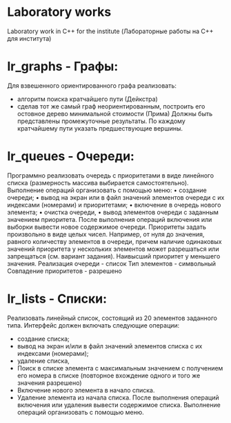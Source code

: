 # Laboratory works
Laboratory work in C++ for the institute (Лабораторные работы на C++ для института)

# lr_graphs - Графы:

Для взвешенного ориентированного графа реализовать:
- алгоритм поиска кратчайшего пути (Дейкстра)
- сделав тот же самый граф неориентированным, построить его остовное дерево минимальной стоимости (Прима)
Должны быть представлены промежуточные результаты.
По каждому кратчайшему пути указать предшествующие вершины.


# lr_queues - Очереди:
Программно реализовать очередь с приоритетами в виде линейного списка (размерность массива выбирается самостоятельно).
Выполнение операций организовать с помощью меню:
    • создание очереди;
    • вывод на экран или в файл значений элементов очереди с их индексами (номерами) и   приоритетами;
    • включение в очередь нового элемента;
    • очистка очереди, 
    • вывод элементов очереди с заданным значением приоритета.
После выполнения операций включения или выборки вывести новое содержимое очереди. 
Приоритеты задать произвольно в виде целых чисел. Например, от нуля до значения, равного количеству элементов в очереди, причем наличие одинаковых значений приоритета у нескольких элементов может разрешаться или запрещаться (см. вариант задания).
Наивысший приоритет у меньшего значения.
Реализация очереди - список
Тип элементов - символьный
Совпадение приоритетов - разрешено


# lr_lists - Списки:
Реализовать линейный список, состоящий из 20 элементов заданного типа. Интерфейс должен включать следующие операции:
- создание списка;
- вывод на экран и/или в файл значений элементов списка с их индексами (номерами);
- удаление списка,
- Поиск в списке элемента с максимальным значением с получением его номера в списке (повторное вхождение одного и того же значения разрешено)
- Включение нового элемента в начало списка.
- Удаление элемента из начала списка.
После выполнения операций включения или удаления вывести содержимое списка. Выполнение операций организовать с помощью меню.



